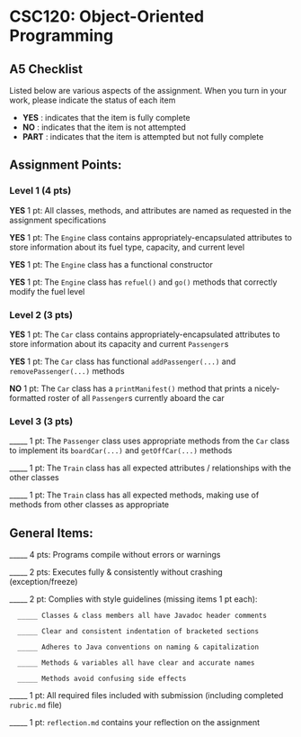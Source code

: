# CSC120: Object-Oriented Programming
## A5 Checklist

Listed below are various aspects of the assignment.  When you turn in your work, please indicate the status of each item

- **YES** : indicates that the item is fully complete
- **NO** : indicates that the item is not attempted
- **PART** : indicates that the item is attempted but not fully complete


## Assignment Points:

### Level 1 (4 pts)

**YES** 1 pt: All classes, methods, and attributes are named as requested in the assignment specifications

**YES** 1 pt: The `Engine` class contains appropriately-encapsulated attributes to store information about its fuel type, capacity, and current level

**YES** 1 pt: The `Engine` class has a functional constructor

**YES** 1 pt: The `Engine` class has `refuel()` and `go()` methods that correctly modify the fuel level

### Level 2 (3 pts)

**YES** 1 pt: The `Car` class contains appropriately-encapsulated attributes to store information about its capacity and current `Passenger`s

**YES** 1 pt: The `Car` class has functional `addPassenger(...)` and `removePassenger(...)` methods

**NO** 1 pt: The `Car` class has a `printManifest()` method that prints a nicely-formatted roster of all `Passenger`s currently aboard the car

### Level 3 (3 pts)

_____ 1 pt: The `Passenger` class uses appropriate methods from the `Car` class to implement its `boardCar(...)` and `getOffCar(...)` methods

_____ 1 pt: The `Train` class has all expected attributes / relationships with the other classes

_____ 1 pt: The `Train` class has all expected methods, making use of methods from other classes as appropriate



## General Items:

_____ 4 pts: Programs compile without errors or warnings

_____ 2 pts: Executes fully & consistently without crashing (exception/freeze)

_____ 2 pt: Complies with style guidelines (missing items 1 pt each):

      _____ Classes & class members all have Javadoc header comments

      _____ Clear and consistent indentation of bracketed sections

      _____ Adheres to Java conventions on naming & capitalization

      _____ Methods & variables all have clear and accurate names

      _____ Methods avoid confusing side effects

_____ 1 pt: All required files included with submission (including completed `rubric.md` file)

_____ 1 pt: `reflection.md` contains your reflection on the assignment
